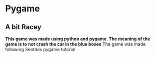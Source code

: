 # Pygame
## A bit Racey
__This game was made using python and pygame. 
The meaning of the game is to not crash the car in the blue boxes__
The game was made following Sentdex pygame tutorial
